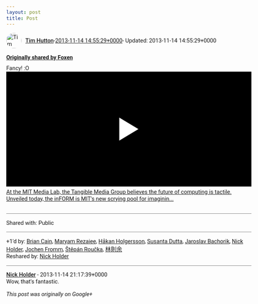 ```yaml
---
layout: post
title: Post
---
```


<html><head><meta charset="utf-8"><title>Google+ post</title><style>body {font: 11pt Roboto, Arial, sans-serif; max-width: 640px; margin: 24px;}.author-photo {border-radius: 50%; margin-right: 10px; width: 40px;}.author {font-weight: 500;}.main-content {margin: 15px 0 15px;}.post-title {font-weight: bold;}.location {display: block; margin-top: 15px;}.location img {float: left; margin-right: 5px; width: 20px;}.media-link {display: inline-block; max-width: 100%; vertical-align: top;}.media-link p {margin-top: 5px; max-height: 4em; overflow: scroll;}.media {max-height: 100vh; max-width: 100%;}.video-placeholder {background: black; display: flex; height: 300px; max-width: 100%; width: 640px;}.play-icon {border-bottom: 30px solid transparent; border-left: 50px solid white; border-top: 30px solid transparent; color: white; margin: auto;}.album {max-height: 800px; overflow: scroll; width: calc(100vw - 48px);}.album .media-link {margin-right: 5px; max-width: 250px;}.album .media {max-height: 250px;}.link-embed {border-top: 1px solid lightgrey; display: block; margin-top: 20px;}.link-embed img {max-width: 100%;}.inline-link-embed {display: block;}.inline-link-embed img {vertical-align: middle;}.link-title {display: inline-block; font-size: medium; font-weight: 300; padding-left: 1em;}.reshare-attribution {display: block; font-weight: bold; margin-bottom: 10px;}.poll-image {margin-bottom: 5px; max-height: 300px; max-width: 500px;}.poll-choice {align-items: center; display: flex; margin-bottom: 5px; max-width: 500px;}.poll-choice-percentage {background-color: lightblue; height: 100%; left: 0; position: absolute; z-index: -1;}.poll-choice-selected {margin-right: 5px;}.poll-choice-results {border: 1px solid lightgray; border-radius: 5px; display: flex; line-height: 40px; overflow: hidden; padding: 0 8px; position: relative;}.poll-choice-results, .poll-choice-description {flex-grow: 1; margin-right: 10px;}.poll-choice-image {width: 100%;}.poll-choice-image, .poll-choice-image img {max-height: 40px; max-width: 100px;}.poll-choice-votes {max-height: 100px; overflow: auto;}.plus-entity-embed {color: black; display: block; text-decoration: none;}.plus-entity-embed-cover-photo {max-height: 300px; max-width: 100%;}.plus-entity-embed-info {padding: 0 1em 1em;}.plus-entity-embed-info h2 {font-weight: 500; margin: 10px 0;}.plus-entity-embed-info p {font-size: small; margin: 0;}.collection-owner-avatar {border-radius: 50%; border: 2px solid white; height: 40px; margin-top: -22px;}.visibility {padding: 1em 0; border-top: 1px solid grey;}.post-activity {padding: 1em 0; border-top: 1px solid grey;}.comments {border-top: 1px solid gray; padding-top: 1em;}.comment + .comment {margin-top: 1em;}.comment .media-link, .comment .inline-link-embed {margin-top: 5px;}</style></head><body><div style="margin-bottom:1em;"><div style="display:flex; align-items:center"><img class="author-photo" src="https://lh4.googleusercontent.com/-epo4ZZKNqEw/AAAAAAAAAAI/AAAAAAAAVSU/qu3LpcHEnoQ/s64-c/photo.jpg" alt="Tim Hutton"><a href="https://plus.google.com/+TimHutton" target="_blank" class="author">Tim Hutton</a> - <a target="_blank" href="https://plus.google.com/+TimHutton/posts/JFgFmJVkt1F">2013-11-14 14:55:29+0000</a><span> - Updated: 2013-11-14 14:55:29+0000</span></div><div class="main-content"></div><div><a target="_blank" href="https://plus.google.com/+AndreasFoxenHaldorsen/posts/2MV1ggjsCQa" class="reshare-attribution">Originally shared by Foxen</a>Fancy! :O<a href="http://www.youtube.com/attribution_link?u=/watch?v%3DlvtfD_rJ2hE%26feature%3Dshare&amp;a=nHo-rcPjMkkcNKaX8i2INg" target="_blank" class="media-link"><div class="video-placeholder" title="At the MIT Media Lab, the Tangible Media Group believes the future of computing is tactile. Unveiled today, the inFORM is MIT&#39;s new scrying pool for imaginin..."><span class="play-icon"></span></div><p>At the MIT Media Lab, the Tangible Media Group believes the future of computing is tactile. Unveiled today, the inFORM is MIT&#39;s new scrying pool for imaginin...</p></a></div></div><div class="visibility">Shared with: Public</div><div class="post-activity"><div class="plus-oners">+1'd by: <a href="https://plus.google.com/107296816552118010353">Brian Cain</a>, <a href="https://plus.google.com/100069729384936066460">Maryam Rezaiee</a>, <a href="https://plus.google.com/+HåkanHolgersson48">Håkan Holgersson</a>, <a href="https://plus.google.com/117418371197842388705">Susanta Dutta</a>, <a href="https://plus.google.com/112281227770728374975">Jaroslav Bachorik</a>, <a href="https://plus.google.com/+NickHolder">Nick Holder</a>, <a href="https://plus.google.com/+JochenFromm">Jochen Fromm</a>, <a href="https://plus.google.com/+StepanRoucka">Štěpán Roučka</a>, <a href="https://plus.google.com/+林則余Yuwood">林則余</a></div><div class="resharers">Reshared by: <a href="https://plus.google.com/+NickHolder">Nick Holder</a></div></div><div class="comments"><div class="comment"><a target="_blank" href="https://plus.google.com/+NickHolder" class="author">Nick Holder</a><span class="time"> - 2013-11-14 21:17:39+0000</span><div class="comment-content">Wow, that&#39;s fantastic.</div></div></div></body></html>

<i>This post was originally on Google+</i>
